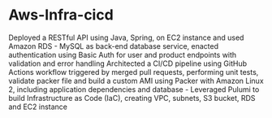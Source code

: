 # Aws-Infra-cicd
Deployed a RESTful API using Java, Spring, on EC2 instance and used Amazon RDS - MySQL as back-end database service, enacted
authentication using Basic Auth for user and product endpoints with validation and error handling
Architected a CI/CD pipeline using GitHub Actions workflow triggered by merged pull requests, performing unit tests, validate packer
file and build a custom AMI using Packer with Amazon Linux 2, including application dependencies and database - Leveraged Pulumi
to build Infrastructure as Code (IaC), creating VPC, subnets, S3 bucket, RDS and EC2 instance
